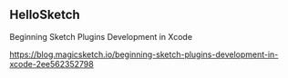 HelloSketch
---

Beginning Sketch Plugins Development in Xcode

https://blog.magicsketch.io/beginning-sketch-plugins-development-in-xcode-2ee562352798

